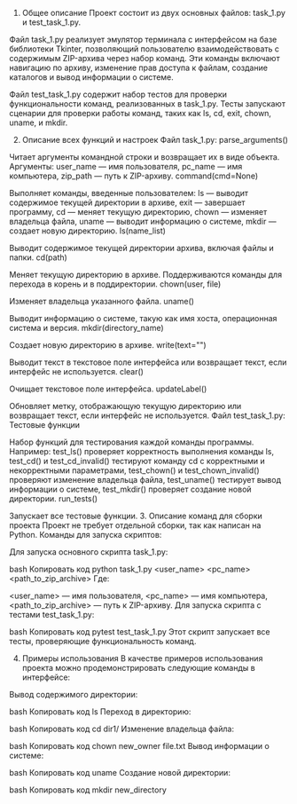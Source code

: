 1. Общее описание
Проект состоит из двух основных файлов: task_1.py и test_task_1.py.

Файл task_1.py реализует эмулятор терминала с интерфейсом на базе библиотеки Tkinter, позволяющий пользователю взаимодействовать с содержимым ZIP-архива через набор команд. Эти команды включают навигацию по архиву, изменение прав доступа к файлам, создание каталогов и вывод информации о системе.

Файл test_task_1.py содержит набор тестов для проверки функциональности команд, реализованных в task_1.py. Тесты запускают сценарии для проверки работы команд, таких как ls, cd, exit, chown, uname, и mkdir.

2. Описание всех функций и настроек
Файл task_1.py:
parse_arguments()

Читает аргументы командной строки и возвращает их в виде объекта.
Аргументы:
user_name — имя пользователя,
pc_name — имя компьютера,
zip_path — путь к ZIP-архиву.
command(cmd=None)

Выполняет команды, введенные пользователем:
ls — выводит содержимое текущей директории в архиве,
exit — завершает программу,
cd <path> — меняет текущую директорию,
chown <user> <file> — изменяет владельца файла,
uname — выводит информацию о системе,
mkdir <directory> — создает новую директорию.
ls(name_list)

Выводит содержимое текущей директории архива, включая файлы и папки.
cd(path)

Меняет текущую директорию в архиве. Поддерживаются команды для перехода в корень и в поддиректории.
chown(user, file)

Изменяет владельца указанного файла.
uname()

Выводит информацию о системе, такую как имя хоста, операционная система и версия.
mkdir(directory_name)

Создает новую директорию в архиве.
write(text="")

Выводит текст в текстовое поле интерфейса или возвращает текст, если интерфейс не используется.
clear()

Очищает текстовое поле интерфейса.
updateLabel()

Обновляет метку, отображающую текущую директорию или возвращает текст, если интерфейс не используется.
Файл test_task_1.py:
Тестовые функции

Набор функций для тестирования каждой команды программы. Например:
test_ls() проверяет корректность выполнения команды ls,
test_cd() и test_cd_invalid() тестируют команду cd с корректными и некорректными параметрами,
test_chown() и test_chown_invalid() проверяют изменение владельца файла,
test_uname() тестирует вывод информации о системе,
test_mkdir() проверяет создание новой директории.
run_tests()

Запускает все тестовые функции.
3. Описание команд для сборки проекта
Проект не требует отдельной сборки, так как написан на Python. Команды для запуска скриптов:

Для запуска основного скрипта task_1.py:

bash
Копировать код
python task_1.py <user_name> <pc_name> <path_to_zip_archive>
Где:

<user_name> — имя пользователя,
<pc_name> — имя компьютера,
<path_to_zip_archive> — путь к ZIP-архиву.
Для запуска скрипта с тестами test_task_1.py:

bash
Копировать код
pytest test_task_1.py
Этот скрипт запускает все тесты, проверяющие функциональность команд.

4. Примеры использования
В качестве примеров использования проекта можно продемонстрировать следующие команды в интерфейсе:

Вывод содержимого директории:

bash
Копировать код
ls
Переход в директорию:

bash
Копировать код
cd dir1/
Изменение владельца файла:

bash
Копировать код
chown new_owner file.txt
Вывод информации о системе:

bash
Копировать код
uname
Создание новой директории:

bash
Копировать код
mkdir new_directory

